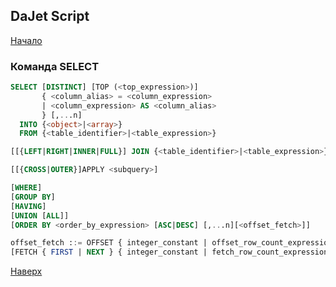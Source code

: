 ## DaJet Script

[Начало](https://github.com/zhichkin/dajet/tree/main/doc/dajet-script/databases/README.md)

### Команда SELECT

```SQL
SELECT [DISTINCT] [TOP (<top_expression>)]
       { <column_alias> = <column_expression>
       | <column_expression> AS <column_alias>
       } [,...n]
  INTO {<object>|<array>}
  FROM {<table_identifier>|<table_expression>}

[[{LEFT|RIGHT|INNER|FULL}] JOIN {<table_identifier>|<table_expression>}]

[[{CROSS|OUTER}]APPLY <subquery>]

[WHERE]
[GROUP BY]
[HAVING]
[UNION [ALL]]
[ORDER BY <order_by_expression> [ASC|DESC] [,...n][<offset_fetch>]]

offset_fetch ::= OFFSET { integer_constant | offset_row_count_expression } { ROW | ROWS }
[FETCH { FIRST | NEXT } { integer_constant | fetch_row_count_expression } { ROW | ROWS } ONLY]
```

[Наверх](#команда-select)
